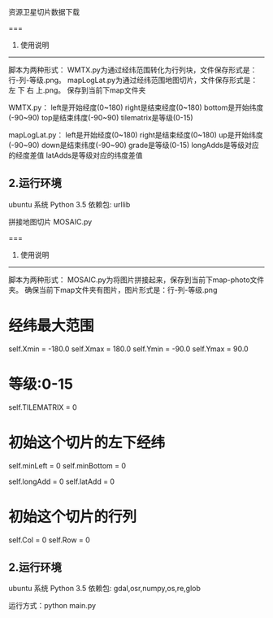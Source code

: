 资源卫星切片数据下载

===
1. 使用说明
---
脚本为两种形式：
WMTX.py为通过经纬范围转化为行列块，文件保存形式是：行-列-等级.png。 
mapLogLat.py为通过经纬范围地图切片，文件保存形式是：左 下 右 上.png。
保存到当前下map文件夹
>
WMTX.py：
left是开始经度(0~180)
right是结束经度(0~180)
bottom是开始纬度(-90~90)
top是结束纬度(-90~90)
tilematrix是等级(0-15)

mapLogLat.py：
left是开始经度(0~180)
right是结束经度(0~180)
up是开始纬度(-90~90)
down是结束纬度(-90~90)
grade是等级(0-15)
longAdds是等级对应的经度差值
latAdds是等级对应的纬度差值





2.运行环境
---
ubuntu 系统 Python 3.5
依赖包: urllib


拼接地图切片
MOSAIC.py

===
1. 使用说明
---
脚本为两种形式：
MOSAIC.py为将图片拼接起来，保存到当前下map-photo文件夹。
确保当前下map文件夹有图片，图片形式是：行-列-等级.png

>
# 经纬最大范围
self.Xmin = -180.0
self.Xmax = 180.0
self.Ymin = -90.0
self.Ymax = 90.0
# 等级:0-15
self.TILEMATRIX = 0
# 初始这个切片的左下经纬
self.minLeft = 0
self.minBottom = 0

self.longAdd = 0
self.latAdd = 0
# 初始这个切片的行列
self.Col = 0
self.Row = 0

2.运行环境
---
ubuntu 系统 Python 3.5
依赖包: gdal,osr,numpy,os,re,glob


运行方式：python main.py